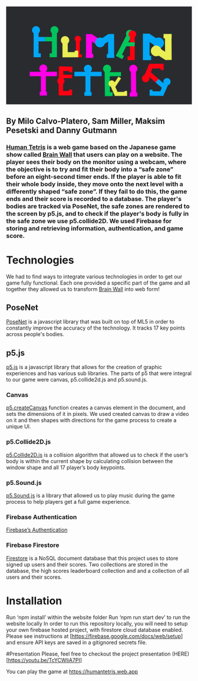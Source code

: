 ![Human Tetris](./public/Tetris.png)

## By Milo Calvo-Platero, Sam Miller, Maksim Pesetski and Danny Gutmann

### [Human Tetris](https://humantetris.firebaseapp.com/) is a web game based on the Japanese game show called [Brain Wall](https://www.youtube.com/watch?v=vfCcq116WgE) that users can play on a website. The player sees their body on the monitor using a webcam, where the objective is to try and fit their body into a “safe zone” before an eight-second timer ends. If the player is able to fit their whole body inside, they move onto the next level with a differently shaped “safe zone”. If they fail to do this, the game ends and their score is recorded to a database. The player's bodies are tracked via PoseNet, the safe zones are rendered to the screen by p5.js, and to check if the player's body is fully in the safe zone we use p5.collide2D. We used Firebase for storing and retrieving information, authentication, and game score. 

# Technologies
  We had to find ways to integrate various technologies in order to get our game fully functional. Each one provided a specific part of the game and all together they allowed us to transform [Brain Wall](https://www.youtube.com/watch?v=vfCcq116WgE) into web form!

## PoseNet
  [PoseNet](https://github.com/google-coral/project-posenet) is a javascript library that was built on top of ML5 in order to constantly improve the accuracy of the technology. It tracks 17 key points across people's bodies.

## p5.js
[p5.js](https://github.com/processing/p5.js?files=1) is a javascript library that allows for the creation of graphic experiences and has various sub libraries. The parts of p5 that were integral to our game were canvas, p5.collide2d.js and p5.sound.js.

### Canvas
[p5.createCanvas](https://github.com/processing/p5.js/wiki/Getting-started-with-WebGL-in-p5) function creates a canvas element in the document, and sets the dimensions of it in pixels. We used created canvas to draw a video on it and then shapes with directions for the game process to create a unique UI.

### p5.Collide2D.js
[p5.Collide2D.js](https://github.com/bmoren/p5.collide2D) is a collision algorithm that allowed us to check if the user’s body is within the current shape by calculating collision between the window shape and all 17 player’s body keypoints.

### p5.Sound.js
[p5.Sound.js](https://github.com/processing/p5.js-sound) is a library that allowed us to play music during the game process to help players get a full game experience.

### Firebase Authentication
[Firebase’s Authentication](https://firebase.google.com/products/auth/)

### Firebase Firestore
[Firestore](https://firebase.google.com/products/firestore/) is a NoSQL document database that this project uses to store signed up users and their scores. Two collections are stored in the database, the high scores leaderboard collection and and a collection of all users and their scores. 



# Installation
Run ‘npm install’ within the website folder
Run ‘npm run start dev’ to run the website locally
In order to run this repository locally, you will need to setup your own firebase hosted project, with firestore cloud database enabled. Please see instructions at [https://firebase.google.com/docs/web/setup] and ensure API keys are saved in a gitignored secrets file.

#Presentation
Please, feel free to checkout the project presentation (HERE)[https://youtu.be/TcYCWliA7PI]


You can play the game at https://humantetris.web.app